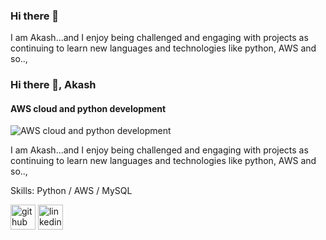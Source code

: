 ### Hi there 👋

I am Akash...and I enjoy being challenged and engaging with projects as continuing to learn new languages and technologies like python, AWS and so..,




### Hi there 👋, Akash
#### AWS cloud and python development
![AWS cloud and python development](https://i.pinimg.com/originals/b9/f6/5d/b9f65d8ef5f9caa4f52e5126377a9047.jpg)

I am Akash...and I enjoy being challenged and engaging with projects as continuing to learn new languages and technologies like python, AWS and so..,

Skills: Python / AWS / MySQL



[<img src='https://cdn.jsdelivr.net/npm/simple-icons@3.0.1/icons/github.svg' alt='github' height='40'>](https://github.com/https://github.com/Akash051198)  [<img src='https://cdn.jsdelivr.net/npm/simple-icons@3.0.1/icons/linkedin.svg' alt='linkedin' height='40'>](https://www.linkedin.com/in/www.linkedin.com/in/akash-p-0511/)  




